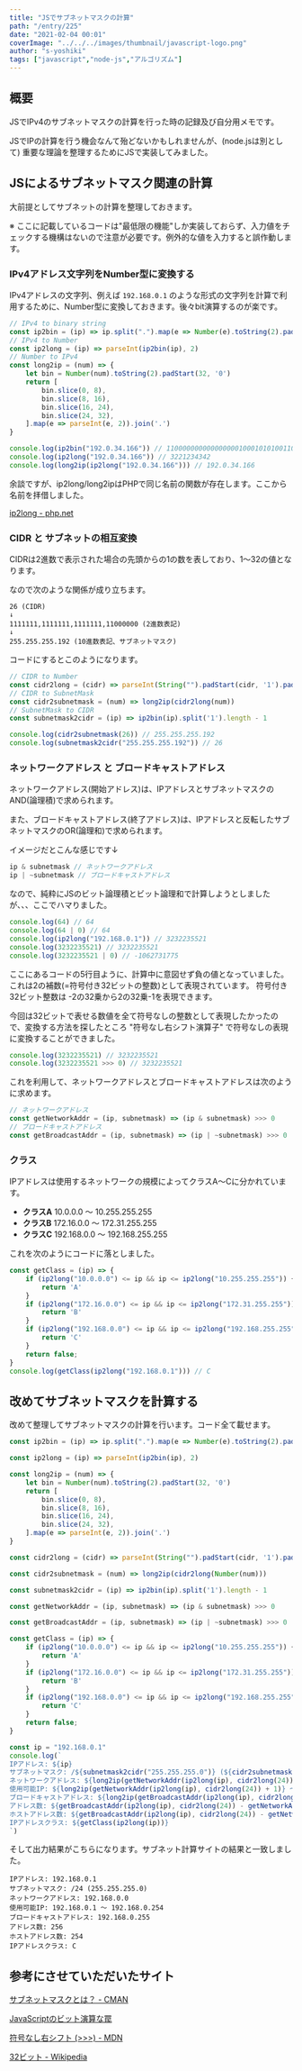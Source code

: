 ```yaml
---
title: "JSでサブネットマスクの計算"
path: "/entry/225"
date: "2021-02-04 00:01"
coverImage: "../../../images/thumbnail/javascript-logo.png"
author: "s-yoshiki"
tags: ["javascript","node-js","アルゴリズム"]
---
```


## 概要

JSでIPv4のサブネットマスクの計算を行った時の記録及び自分用メモです。

JSでIPの計算を行う機会なんて殆どないかもしれませんが、(node.jsは別として)
重要な理論を整理するためにJSで実装してみました。

## JSによるサブネットマスク関連の計算

大前提としてサブネットの計算を整理しておきます。

※ ここに記載しているコードは"最低限の機能"しか実装しておらず、入力値をチェックする機構はないので注意が必要です。例外的な値を入力すると誤作動します。

### IPv4アドレス文字列をNumber型に変換する

IPv4アドレスの文字列、例えば `192.168.0.1` のような形式の文字列を計算で利用するために、Number型に変換しておきます。後々bit演算するのが楽です。

```js
// IPv4 to binary string
const ip2bin = (ip) => ip.split(".").map(e => Number(e).toString(2).padStart(8, '0')).join('')
// IPv4 to Number
const ip2long = (ip) => parseInt(ip2bin(ip), 2)
// Number to IPv4
const long2ip = (num) => {
    let bin = Number(num).toString(2).padStart(32, '0')
    return [
        bin.slice(0, 8),
        bin.slice(8, 16),
        bin.slice(16, 24),
        bin.slice(24, 32),
    ].map(e => parseInt(e, 2)).join('.')
}

console.log(ip2bin("192.0.34.166")) // 11000000000000000010001010100110
console.log(ip2long("192.0.34.166")) // 3221234342
console.log(long2ip(ip2long("192.0.34.166"))) // 192.0.34.166
```

余談ですが、ip2long/long2ipはPHPで同じ名前の関数が存在します。ここから名前を拝借しました。

[ip2long - php.net](https://www.php.net/manual/ja/function.ip2long.php)

### CIDR と サブネットの相互変換

CIDRは2進数で表示された場合の先頭からの1の数を表しており、1〜32の値となります。

なので次のような関係が成り立ちます。

```
26 (CIDR)
↓
1111111,1111111,1111111,11000000 (2進数表記)
↓
255.255.255.192 (10進数表記、サブネットマスク)
```

コードにするとこのようになります。

```js
// CIDR to Number
const cidr2long = (cidr) => parseInt(String("").padStart(cidr, '1').padEnd(32, '0'), 2)
// CIDR to SubnetMask
const cidr2subnetmask = (num) => long2ip(cidr2long(num))
// SubnetMask to CIDR
const subnetmask2cidr = (ip) => ip2bin(ip).split('1').length - 1

console.log(cidr2subnetmask(26)) // 255.255.255.192
console.log(subnetmask2cidr("255.255.255.192")) // 26
```

### ネットワークアドレス と ブロードキャストアドレス

ネットワークアドレス(開始アドレス)は、IPアドレスとサブネットマスクのAND(論理積)で求められます。

また、ブロードキャストアドレス(終了アドレス)は、IPアドレスと反転したサブネットマスクのOR(論理和)で求められます。

イメージだとこんな感じです↓

```js
ip & subnetmask // ネットワークアドレス
ip | ~subnetmask // ブロードキャストアドレス
```

なので、純粋にJSのビット論理積とビット論理和で計算しようとしましたが、、、ここでハマりました。

```js
console.log(64) // 64
console.log(64 | 0) // 64
console.log(ip2long("192.168.0.1")) // 3232235521
console.log(3232235521) // 3232235521
console.log(3232235521 | 0) // -1062731775
```

ここにあるコードの5行目ように、計算中に意図せず負の値となっていました。
これは2の補数(=符号付き32ビットの整数)として表現されています。
符号付き32ビット整数は -2の32乗から2の32乗-1を表現できます。

今回は32ビットで表せる数値を全て符号なしの整数として表現したかったので、変換する方法を探したところ "符号なし右シフト演算子" で符号なしの表現に変換することができました。

```js
console.log(3232235521) // 3232235521
console.log(3232235521 >>> 0) // 3232235521
```

これを利用して、ネットワークアドレスとブロードキャストアドレスは次のように求めます。

```js
// ネットワークアドレス
const getNetworkAddr = (ip, subnetmask) => (ip & subnetmask) >>> 0
// ブロードキャストアドレス
const getBroadcastAddr = (ip, subnetmask) => (ip | ~subnetmask) >>> 0
```

### クラス

IPアドレスは使用するネットワークの規模によってクラスA〜Cに分かれています。

 - **クラスA** 10.0.0.0 ～ 10.255.255.255
 - **クラスB** 172.16.0.0 ～ 172.31.255.255
 - **クラスC** 192.168.0.0 ～ 192.168.255.255

これを次のようにコードに落としました。

```js
const getClass = (ip) => {
    if (ip2long("10.0.0.0") <= ip && ip <= ip2long("10.255.255.255")) {
        return 'A'
    }
    if (ip2long("172.16.0.0") <= ip && ip <= ip2long("172.31.255.255")) {
        return 'B'
    }
    if (ip2long("192.168.0.0") <= ip && ip <= ip2long("192.168.255.255")) {
        return 'C'
    }
    return false;
}
console.log(getClass(ip2long("192.168.0.1"))) // C
```

## 改めてサブネットマスクを計算する

改めて整理してサブネットマスクの計算を行います。コード全て載せます。

```js
const ip2bin = (ip) => ip.split(".").map(e => Number(e).toString(2).padStart(8, '0')).join('')

const ip2long = (ip) => parseInt(ip2bin(ip), 2)

const long2ip = (num) => {
    let bin = Number(num).toString(2).padStart(32, '0')
    return [
        bin.slice(0, 8),
        bin.slice(8, 16),
        bin.slice(16, 24),
        bin.slice(24, 32),
    ].map(e => parseInt(e, 2)).join('.')
}

const cidr2long = (cidr) => parseInt(String("").padStart(cidr, '1').padEnd(32, '0'), 2)

const cidr2subnetmask = (num) => long2ip(cidr2long(Number(num)))

const subnetmask2cidr = (ip) => ip2bin(ip).split('1').length - 1

const getNetworkAddr = (ip, subnetmask) => (ip & subnetmask) >>> 0

const getBroadcastAddr = (ip, subnetmask) => (ip | ~subnetmask) >>> 0

const getClass = (ip) => {
    if (ip2long("10.0.0.0") <= ip && ip <= ip2long("10.255.255.255")) {
        return 'A'
    }
    if (ip2long("172.16.0.0") <= ip && ip <= ip2long("172.31.255.255")) {
        return 'B'
    }
    if (ip2long("192.168.0.0") <= ip && ip <= ip2long("192.168.255.255")) {
        return 'C'
    }
    return false;
}

const ip = "192.168.0.1"
console.log(`
IPアドレス: ${ip}
サブネットマスク: /${subnetmask2cidr("255.255.255.0")} (${cidr2subnetmask(24)})
ネットワークアドレス: ${long2ip(getNetworkAddr(ip2long(ip), cidr2long(24)))}
使用可能IP: ${long2ip(getNetworkAddr(ip2long(ip), cidr2long(24)) + 1)} 〜 ${long2ip(getBroadcastAddr(ip2long(ip), cidr2long(24)) - 1)}
ブロードキャストアドレス: ${long2ip(getBroadcastAddr(ip2long(ip), cidr2long(24)))}
アドレス数: ${getBroadcastAddr(ip2long(ip), cidr2long(24)) - getNetworkAddr(ip2long(ip), cidr2long(24)) + 1}
ホストアドレス数: ${getBroadcastAddr(ip2long(ip), cidr2long(24)) - getNetworkAddr(ip2long(ip), cidr2long(24)) - 1}
IPアドレスクラス: ${getClass(ip2long(ip))}
`)
```

そして出力結果がこちらになります。サブネット計算サイトの結果と一致しました。

```
IPアドレス: 192.168.0.1
サブネットマスク: /24 (255.255.255.0)
ネットワークアドレス: 192.168.0.0
使用可能IP: 192.168.0.1 〜 192.168.0.254
ブロードキャストアドレス: 192.168.0.255
アドレス数: 256
ホストアドレス数: 254
IPアドレスクラス: C
```

## 参考にさせていただいたサイト

[サブネットマスクとは？ - CMAN](https://www.cman.jp/network/term/subnet/)

[JavaScriptのビット演算な罠](http://katwat.s1005.xrea.com/wp/5164)

[符号なし右シフト (>>>) - MDN ](https://developer.mozilla.org/ja/docs/Web/JavaScript/Reference/Operators/Unsigned_right_shift)

[32ビット - Wikipedia](https://ja.wikipedia.org/wiki/32%E3%83%93%E3%83%83%E3%83%88)